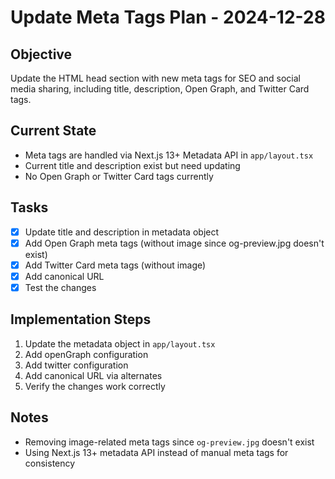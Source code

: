 # Update Meta Tags Plan - 2024-12-28

## Objective
Update the HTML head section with new meta tags for SEO and social media sharing, including title, description, Open Graph, and Twitter Card tags.

## Current State
- Meta tags are handled via Next.js 13+ Metadata API in `app/layout.tsx`
- Current title and description exist but need updating
- No Open Graph or Twitter Card tags currently

## Tasks
- [x] Update title and description in metadata object
- [x] Add Open Graph meta tags (without image since og-preview.jpg doesn't exist)
- [x] Add Twitter Card meta tags (without image)
- [x] Add canonical URL
- [x] Test the changes

## Implementation Steps
1. Update the metadata object in `app/layout.tsx`
2. Add openGraph configuration
3. Add twitter configuration
4. Add canonical URL via alternates
5. Verify the changes work correctly

## Notes
- Removing image-related meta tags since `og-preview.jpg` doesn't exist
- Using Next.js 13+ metadata API instead of manual meta tags for consistency 